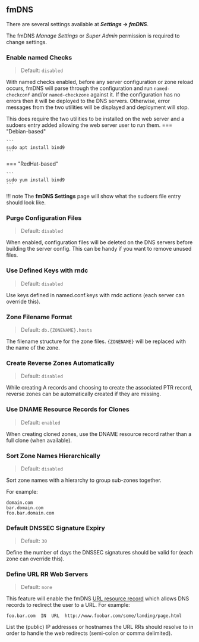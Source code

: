 ## fmDNS
There are several settings available at **_Settings → fmDNS_**.

The fmDNS _Manage Settings_ or _Super Admin_ permission is required to change settings.

### Enable named Checks
>Default: `disabled`

With named checks enabled, before any server configuration or zone reload occurs, fmDNS will parse through the configuration and run `named-checkconf` and/or `named-checkzone` against it.  If the configuration has no errors then it will be deployed to the DNS servers. Otherwise, error messages from the two utilities will be displayed and deployment will stop.

This does require the two utilities to be installed on the web server and a sudoers entry added allowing the web server user to run them.
=== "Debian-based"

    ```
    sudo apt install bind9
    ```

=== "RedHat-based"

    ```
    sudo yum install bind9
    ```

!!! note
    The **fmDNS Settings** page will show what the sudoers file entry should look like.


### Purge Configuration Files
>Default: `disabled`

When enabled, configuration files will be deleted on the DNS servers before building the server config. This can be handy if you want to remove unused files.

### Use Defined Keys with rndc
>Default: `disabled`

Use keys defined in named.conf.keys with rndc actions (each server can override this).

### Zone Filename Format
>Default: `db.{ZONENAME}.hosts`

The filename structure for the zone files. `{ZONENAME}` will be replaced with the name of the zone.

### Create Reverse Zones Automatically
>Default: `disabled`

While creating A records and choosing to create the associated PTR record, reverse zones can be automatically created if they are missing.

### Use DNAME Resource Records for Clones
>Default: `enabled`

When creating cloned zones, use the DNAME resource record rather than a full clone (when available).

### Sort Zone Names Hierarchically
>Default: `disabled`

Sort zone names with a hierarchy to group sub-zones together.

For example:
```
domain.com
bar.domain.com
foo.bar.domain.com
```

### Default DNSSEC Signature Expiry
>Default: `30`

Define the number of days the DNSSEC signatures should be valid for (each zone can override this).

### Define URL RR Web Servers
>Default: `none`

This feature will enable the fmDNS [URL resource record](../modules/fmDNS/advanced/url.md) which allows DNS records to redirect the user to a URL. For example:

`foo.bar.com  IN  URL  http://www.foobar.com/some/landing/page.html`

List the (public) IP addresses or hostnames the URL RRs should resolve to in order to handle the web redirects (semi-colon or comma delimited).